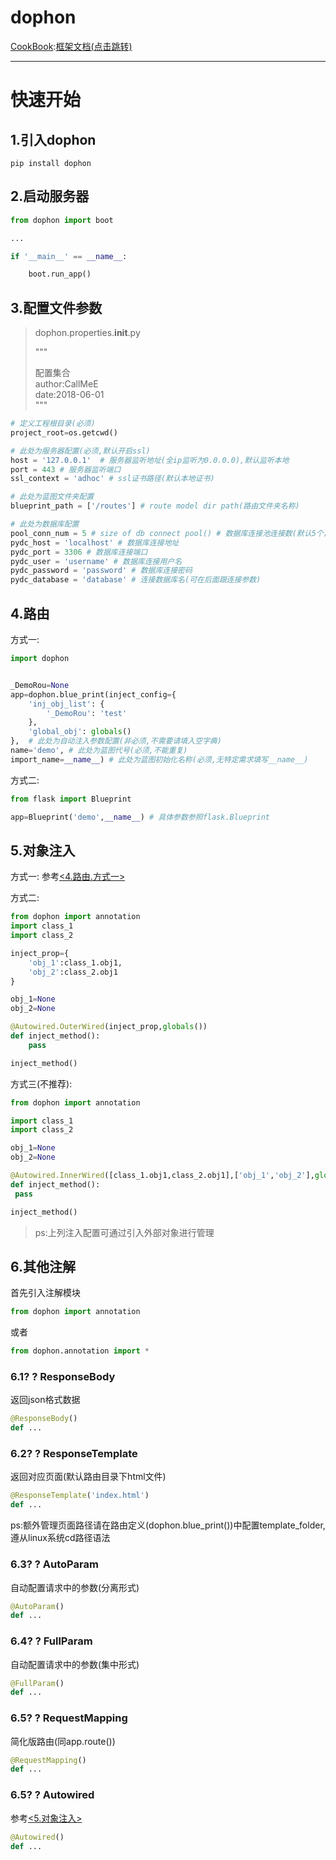 # dophon
[CookBook](dophon.blog):[框架文档(点击跳转)](dophon.blog)


---
# 快速开始

## 1.引入dophon

```
pip install dophon
```

## 2.启动服务器

```python
from dophon import boot

...

if '__main__' == __name__:

    boot.run_app()
```

## 3.配置文件参数


> dophon.properties.__init__.py
>
> """<div/>
> 配置集合<div/>
> author:CallMeE<div/>
> date:2018-06-01<div/>
> """

```python
# 定义工程根目录(必须)
project_root=os.getcwd()

# 此处为服务器配置(必须,默认开启ssl)
host = '127.0.0.1'  # 服务器监听地址(全ip监听为0.0.0.0),默认监听本地
port = 443 # 服务器监听端口
ssl_context = 'adhoc' # ssl证书路径(默认本地证书)

# 此处为蓝图文件夹配置
blueprint_path = ['/routes'] # route model dir path(路由文件夹名称)

# 此处为数据库配置
pool_conn_num = 5 # size of db connect pool() # 数据库连接池连接数(默认5个)
pydc_host = 'localhost' # 数据库连接地址
pydc_port = 3306 # 数据库连接端口
pydc_user = 'username' # 数据库连接用户名
pydc_password = 'password' # 数据库连接密码
pydc_database = 'database' # 连接数据库名(可在后面跟连接参数)
```

## 4.路由

<span id="to4routeOne">方式一:</span>

```python
import dophon


_DemoRou=None
app=dophon.blue_print(inject_config={
    'inj_obj_list': {
        '_DemoRou': 'test'
    },
    'global_obj': globals()
},  # 此处为自动注入参数配置(非必须,不需要请填入空字典)
name='demo', # 此处为蓝图代号(必须,不能重复)
import_name=__name__) # 此处为蓝图初始化名称(必须,无特定需求填写__name__)
```

方式二:
```python
from flask import Blueprint

app=Blueprint('demo',__name__) # 具体参数参照flask.Blueprint
```

## <span id = "to5Autowired">5.对象注入</span>

方式一: 参考<a href="#to4routeOne"><4.路由.方式一></a>

方式二:

```python
from dophon import annotation
import class_1
import class_2

inject_prop={
    'obj_1':class_1.obj1,
    'obj_2':class_2.obj1
}

obj_1=None
obj_2=None

@Autowired.OuterWired(inject_prop,globals())
def inject_method():
    pass

inject_method()
```

方式三(不推荐):

```python
from dophon import annotation

import class_1
import class_2

obj_1=None
obj_2=None

@Autowired.InnerWired([class_1.obj1,class_2.obj1],['obj_1','obj_2'],globals())
def inject_method():
 pass

inject_method()
```
> ps:上列注入配置可通过引入外部对象进行管理

## 6.其他注解

首先引入注解模块
```python
from dophon import annotation
```

或者

```python
from dophon.annotation import *
```

### 6.1? ? ResponseBody

返回json格式数据
```python
@ResponseBody()
def ...
```
### 6.2? ? ResponseTemplate

返回对应页面(默认路由目录下html文件)
```python
@ResponseTemplate('index.html')
def ...
```
ps:额外管理页面路径请在路由定义(dophon.blue_print())中配置template_folder,遵从linux系统cd路径语法

### 6.3? ? AutoParam

自动配置请求中的参数(分离形式)
```python
@AutoParam()
def ...
```

### 6.4? ? FullParam

自动配置请求中的参数(集中形式)
```python
@FullParam()
def ...
```

### 6.5? ? RequestMapping

简化版路由(同app.route())
```python
@RequestMapping()
def ...
```

### 6.5? ? Autowired

参考<a href="#to5Autowired"><5.对象注入></a>
```python
@Autowired()
def ...
```